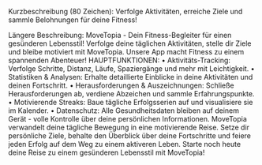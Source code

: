 Kurzbeschreibung (80 Zeichen):
Verfolge Aktivitäten, erreiche Ziele und sammle Belohnungen für deine Fitness!

Längere Beschreibung:
MoveTopia - Dein Fitness-Begleiter für einen gesünderen Lebensstil!
Verfolge deine täglichen Aktivitäten, stelle dir Ziele und bleibe motiviert mit MoveTopia. Unsere
App macht Fitness zu einem spannenden Abenteuer!
HAUPTFUNKTIONEN:
• Aktivitäts-Tracking: Verfolge Schritte, Distanz, Läufe, Spaziergänge und mehr mit Leichtigkeit.
• Statistiken & Analysen: Erhalte detaillierte Einblicke in deine Aktivitäten und deinen
Fortschritt.
• Herausforderungen & Auszeichnungen: Schließe Herausforderungen ab, verdiene Abzeichen und sammle
Erfahrungspunkte.
• Motivierende Streaks: Baue tägliche Erfolgsserien auf und visualisiere sie im Kalender.
• Datenschutz: Alle Gesundheitsdaten bleiben auf deinem Gerät - volle Kontrolle über deine
persönlichen Informationen.
MoveTopia verwandelt deine tägliche Bewegung in eine motivierende Reise. Setze dir persönliche
Ziele, behalte den Überblick über deine Fortschritte und feiere jeden Erfolg auf dem Weg zu einem
aktiveren Leben.
Starte noch heute deine Reise zu einem gesünderen Lebensstil mit MoveTopia!